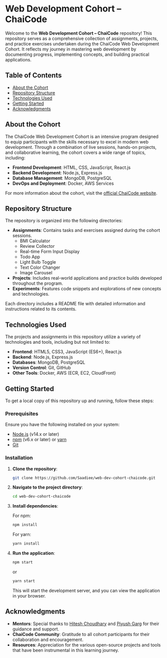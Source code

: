 # Web Development Cohort – ChaiCode

Welcome to the **Web Development Cohort – ChaiCode** repository! This repository serves as a comprehensive collection of assignments, projects, and practice exercises undertaken during the ChaiCode Web Development Cohort. It reflects my journey in mastering web development by documenting progress, implementing concepts, and building practical applications.

## Table of Contents

- [About the Cohort](#about-the-cohort)
- [Repository Structure](#repository-structure)
- [Technologies Used](#technologies-used)
- [Getting Started](#getting-started)
- [Acknowledgments](#acknowledgments)

## About the Cohort

The ChaiCode Web Development Cohort is an intensive program designed to equip participants with the skills necessary to excel in modern web development. Through a combination of live sessions, hands-on projects, and collaborative learning, the cohort covers a wide range of topics, including:

- **Frontend Development**: HTML, CSS, JavaScript, React.js
- **Backend Development**: Node.js, Express.js
- **Database Management**: MongoDB, PostgreSQL
- **DevOps and Deployment**: Docker, AWS Services

For more information about the cohort, visit the [official ChaiCode website](https://www.chaicode.com/cohort).

## Repository Structure

The repository is organized into the following directories:

- **Assignments**: Contains tasks and exercises assigned during the cohort sessions.
   - BMI Calculator
   - Review Collector
   - Real-time Form Input Display
   - Todo App
   - Light Bulb Toggle
   - Text Color Changer
   - Image Carousel
- **Projects**: Includes real-world applications and practice builds developed throughout the program.
- **Experiments**: Features code snippets and explorations of new concepts and technologies.

Each directory includes a README file with detailed information and instructions related to its contents.

## Technologies Used

The projects and assignments in this repository utilize a variety of technologies and tools, including but not limited to:

- **Frontend**: HTML5, CSS3, JavaScript (ES6+), React.js
- **Backend**: Node.js, Express.js
- **Databases**: MongoDB, PostgreSQL
- **Version Control**: Git, GitHub
- **Other Tools**: Docker, AWS (ECR, EC2, CloudFront)

## Getting Started

To get a local copy of this repository up and running, follow these steps:

### Prerequisites

Ensure you have the following installed on your system:

- [Node.js](https://nodejs.org/) (v14.x or later)
- [npm](https://www.npmjs.com/) (v6.x or later) or [yarn](https://yarnpkg.com/)
- [Git](https://git-scm.com/)

### Installation

1. **Clone the repository**:

   ```bash
   git clone https://github.com/Saadiee/web-dev-cohort-chaicode.git
   ```

2. **Navigate to the project directory**:

   ```bash
   cd web-dev-cohort-chaicode
   ```

3. **Install dependencies**:

   For npm:

   ```bash
   npm install
   ```

   For yarn:

   ```bash
   yarn install
   ```

4. **Run the application**:

   ```bash
   npm start
   ```

   or

   ```bash
   yarn start
   ```

   This will start the development server, and you can view the application in your browser.

## Acknowledgments

- **Mentors**: Special thanks to [Hitesh Choudhary](https://github.com/hiteshchoudhary) and [Piyush Garg](https://github.com/piyushgarg-dev) for their guidance and support.
- **ChaiCode Community**: Gratitude to all cohort participants for their collaboration and encouragement.
- **Resources**: Appreciation for the various open-source projects and tools that have been instrumental in this learning journey.
